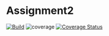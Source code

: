 # Assignment2

[![Build](https://github.com/ivana216/Assignment2/actions/workflows/build.yml/badge.svg)](https://github.com/ivana216/Assignment2/actions/workflows/build.yml)
![coverage](.github/badges/jacoco.svg)
[![Coverage Status](https://coveralls.io/repos/github/ivana216/Assignment2/badge.svg)](https://coveralls.io/github/ivana216/Assignment2)
